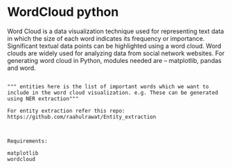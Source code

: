 
# WordCloud python

Word Cloud is a data visualization technique used for representing text data in which the size of each word indicates its frequency or importance. Significant textual data points can be highlighted using a word cloud. Word clouds are widely used for analyzing data from social network websites.
For generating word cloud in Python, modules needed are – matplotlib, pandas and word.

```

""" entities here is the list of important words which we want to include in the word cloud visualization. e.g. These can be generated using NER extraction"""

For entity extraction refer this repo:
https://github.com/raahulrawat/Entity_extraction



Requirements:

matplotlib
wordcloud
```

